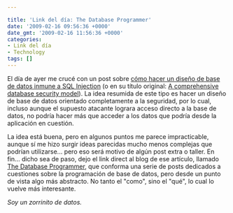 ```yaml
---

title: 'Link del día: The Database Programmer'
date: '2009-02-16 09:56:36 +0000'
date_gmt: '2009-02-16 11:56:36 +0000'
categories:
- Link del día
- Technology
tags: []
---
```


El día de ayer me crucé con un post sobre [cómo hacer un diseño de base de datos inmune a SQL Injection](http://database-programmer.blogspot.com/2009/02/comprehensive-database-security-model.html) (o en su título original: [A comprehensive database security model](http://database-programmer.blogspot.com/2009/02/comprehensive-database-security-model.html)). La idea resumida de este tipo es hacer un diseño de base de datos orientado completamente a la seguridad, por lo cual, incluso aunque el supuesto atacante lograra acceso directo a la base de datos, no podría hacer más que acceder a los datos que podría desde la aplicación en cuestión.

La idea está buena, pero en algunos puntos me parece impracticable, aunque sí me hizo surgir ideas parecidas mucho menos complejas que podrían utilizarse... pero eso será motivo de algún post extra o taller. En fin... dicho sea de paso, dejo el link direct al blog de ese artículo, llamado [The Database Programmer](http://database-programmer.blogspot.com/), que conforma una serie de posts dedicados a cuestiones sobre la programación de base de datos, pero desde un punto de vista algo más abstracto. No tanto el "como", sino el "qué", lo cual lo vuelve más interesante.

_Soy un zorrinito de datos._
